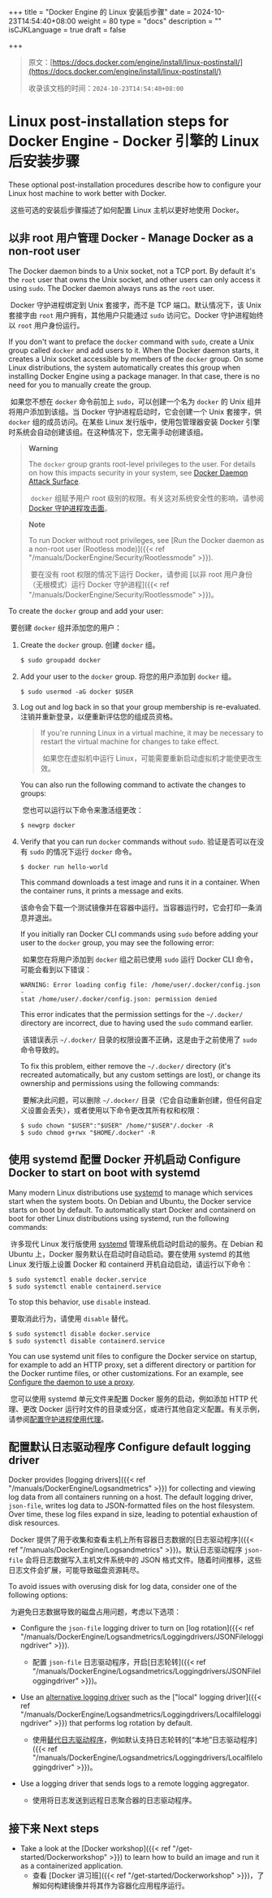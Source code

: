 +++
title = "Docker Engine 的 Linux 安装后步骤"
date = 2024-10-23T14:54:40+08:00
weight = 80
type = "docs"
description = ""
isCJKLanguage = true
draft = false

+++

> 原文：[https://docs.docker.com/engine/install/linux-postinstall/](https://docs.docker.com/engine/install/linux-postinstall/)
>
> 收录该文档的时间：`2024-10-23T14:54:40+08:00`

# Linux post-installation steps for Docker Engine - Docker 引擎的 Linux 后安装步骤

These optional post-installation procedures describe how to configure your Linux host machine to work better with Docker.

​	这些可选的安装后步骤描述了如何配置 Linux 主机以更好地使用 Docker。

## 以非 root 用户管理 Docker - Manage Docker as a non-root user

The Docker daemon binds to a Unix socket, not a TCP port. By default it's the `root` user that owns the Unix socket, and other users can only access it using `sudo`. The Docker daemon always runs as the `root` user.

​	Docker 守护进程绑定到 Unix 套接字，而不是 TCP 端口。默认情况下，该 Unix 套接字由 `root` 用户拥有，其他用户只能通过 `sudo` 访问它。Docker 守护进程始终以 `root` 用户身份运行。

If you don't want to preface the `docker` command with `sudo`, create a Unix group called `docker` and add users to it. When the Docker daemon starts, it creates a Unix socket accessible by members of the `docker` group. On some Linux distributions, the system automatically creates this group when installing Docker Engine using a package manager. In that case, there is no need for you to manually create the group.

​	如果您不想在 `docker` 命令前加上 `sudo`，可以创建一个名为 `docker` 的 Unix 组并将用户添加到该组。当 Docker 守护进程启动时，它会创建一个 Unix 套接字，供 `docker` 组的成员访问。在某些 Linux 发行版中，使用包管理器安装 Docker 引擎时系统会自动创建该组。在这种情况下，您无需手动创建该组。

> **Warning**
>
> 
>
> The `docker` group grants root-level privileges to the user. For details on how this impacts security in your system, see [Docker Daemon Attack Surface](https://docs.docker.com/engine/security/#docker-daemon-attack-surface).
>
> ​	`docker` 组赋予用户 root 级别的权限。有关这对系统安全性的影响，请参阅 [Docker 守护进程攻击面](https://docs.docker.com/engine/security/#docker-daemon-attack-surface)。

> **Note**
>
> 
>
> To run Docker without root privileges, see [Run the Docker daemon as a non-root user (Rootless mode)]({{< ref "/manuals/DockerEngine/Security/Rootlessmode" >}}).
>
> ​	要在没有 root 权限的情况下运行 Docker，请参阅 [以非 root 用户身份（无根模式）运行 Docker 守护进程]({{< ref "/manuals/DockerEngine/Security/Rootlessmode" >}})。

To create the `docker` group and add your user:

​	要创建 `docker` 组并添加您的用户：

1. Create the `docker` group. 创建 `docker` 组。

   

   ```console
   $ sudo groupadd docker
   ```

2. Add your user to the `docker` group. 将您的用户添加到 `docker` 组。

   

   ```console
   $ sudo usermod -aG docker $USER
   ```

3. Log out and log back in so that your group membership is re-evaluated. 注销并重新登录，以便重新评估您的组成员资格。

   > If you're running Linux in a virtual machine, it may be necessary to restart the virtual machine for changes to take effect.
   >
   > ​	如果您在虚拟机中运行 Linux，可能需要重新启动虚拟机才能使更改生效。

   You can also run the following command to activate the changes to groups:

   ​	您也可以运行以下命令来激活组更改：

   ```console
   $ newgrp docker
   ```

4. Verify that you can run `docker` commands without `sudo`. 验证是否可以在没有 `sudo` 的情况下运行 `docker` 命令。

   

   ```console
   $ docker run hello-world
   ```

   This command downloads a test image and runs it in a container. When the container runs, it prints a message and exits.

   ​	该命令会下载一个测试镜像并在容器中运行。当容器运行时，它会打印一条消息并退出。

   If you initially ran Docker CLI commands using `sudo` before adding your user to the `docker` group, you may see the following error:

   ​	如果您在将用户添加到 `docker` 组之前已使用 `sudo` 运行 Docker CLI 命令，可能会看到以下错误：
   
   
   
   ```none
   WARNING: Error loading config file: /home/user/.docker/config.json -
   stat /home/user/.docker/config.json: permission denied
   ```

   This error indicates that the permission settings for the `~/.docker/` directory are incorrect, due to having used the `sudo` command earlier.

   ​	该错误表示 `~/.docker/` 目录的权限设置不正确，这是由于之前使用了 `sudo` 命令导致的。
   
   To fix this problem, either remove the `~/.docker/` directory (it's recreated automatically, but any custom settings are lost), or change its ownership and permissions using the following commands:
   
   ​	要解决此问题，可以删除 `~/.docker/` 目录（它会自动重新创建，但任何自定义设置会丢失），或者使用以下命令更改其所有权和权限：
   
   
   
   ```console
   $ sudo chown "$USER":"$USER" /home/"$USER"/.docker -R
   $ sudo chmod g+rwx "$HOME/.docker" -R
   ```

## 使用 systemd 配置 Docker 开机启动 Configure Docker to start on boot with systemd

Many modern Linux distributions use [systemd](https://systemd.io/) to manage which services start when the system boots. On Debian and Ubuntu, the Docker service starts on boot by default. To automatically start Docker and containerd on boot for other Linux distributions using systemd, run the following commands:

​	许多现代 Linux 发行版使用 [systemd](https://systemd.io/) 管理系统启动时启动的服务。在 Debian 和 Ubuntu 上，Docker 服务默认在启动时自动启动。要在使用 systemd 的其他 Linux 发行版上设置 Docker 和 containerd 开机自动启动，请运行以下命令：

```console
$ sudo systemctl enable docker.service
$ sudo systemctl enable containerd.service
```

To stop this behavior, use `disable` instead.

​	要取消此行为，请使用 `disable` 替代。



```console
$ sudo systemctl disable docker.service
$ sudo systemctl disable containerd.service
```

You can use systemd unit files to configure the Docker service on startup, for example to add an HTTP proxy, set a different directory or partition for the Docker runtime files, or other customizations. For an example, see [Configure the daemon to use a proxy](https://docs.docker.com/engine/daemon/proxy/#systemd-unit-file).

​	您可以使用 systemd 单元文件来配置 Docker 服务的启动，例如添加 HTTP 代理、更改 Docker 运行时文件的目录或分区，或进行其他自定义配置。有关示例，请参阅[配置守护进程使用代理](https://docs.docker.com/engine/daemon/proxy/#systemd-unit-file)。

## 配置默认日志驱动程序 Configure default logging driver

Docker provides [logging drivers]({{< ref "/manuals/DockerEngine/Logsandmetrics" >}}) for collecting and viewing log data from all containers running on a host. The default logging driver, `json-file`, writes log data to JSON-formatted files on the host filesystem. Over time, these log files expand in size, leading to potential exhaustion of disk resources.

​	Docker 提供了用于收集和查看主机上所有容器日志数据的[日志驱动程序]({{< ref "/manuals/DockerEngine/Logsandmetrics" >}})。默认日志驱动程序 `json-file` 会将日志数据写入主机文件系统中的 JSON 格式文件。随着时间推移，这些日志文件会扩展，可能导致磁盘资源耗尽。

To avoid issues with overusing disk for log data, consider one of the following options:

​	为避免日志数据导致的磁盘占用问题，考虑以下选项：

- Configure the `json-file` logging driver to turn on [log rotation]({{< ref "/manuals/DockerEngine/Logsandmetrics/Loggingdrivers/JSONFileloggingdriver" >}}).
  - 配置 `json-file` 日志驱动程序，开启[日志轮转]({{< ref "/manuals/DockerEngine/Logsandmetrics/Loggingdrivers/JSONFileloggingdriver" >}})。

- Use an [alternative logging driver](https://docs.docker.com/engine/logging/configure/#configure-the-default-logging-driver) such as the ["local" logging driver]({{< ref "/manuals/DockerEngine/Logsandmetrics/Loggingdrivers/Localfileloggingdriver" >}}) that performs log rotation by default.
  - 使用[替代日志驱动程序](https://docs.docker.com/engine/logging/configure/#configure-the-default-logging-driver)，例如默认支持日志轮转的[“本地”日志驱动程序]({{< ref "/manuals/DockerEngine/Logsandmetrics/Loggingdrivers/Localfileloggingdriver" >}})。

- Use a logging driver that sends logs to a remote logging aggregator.
  - 使用将日志发送到远程日志聚合器的日志驱动程序。

## 接下来 Next steps

- Take a look at the [Docker workshop]({{< ref "/get-started/Dockerworkshop" >}}) to learn how to build an image and run it as a containerized application.
  - 查看 [Docker 讲习班]({{< ref "/get-started/Dockerworkshop" >}})，了解如何构建镜像并将其作为容器化应用程序运行。

